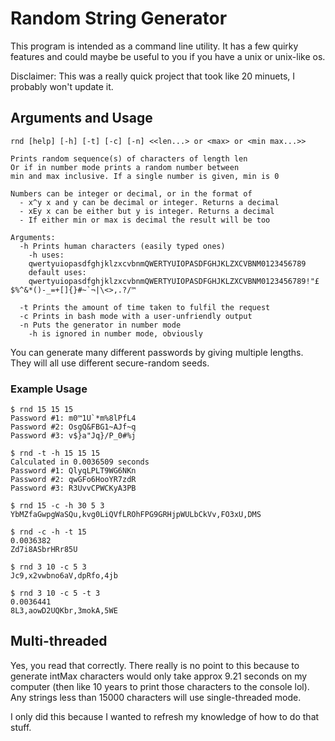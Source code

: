 # Random String Generator

This program is intended as a command line utility. It has a few quirky features and could maybe be useful to you if you have a unix or unix-like os.

Disclaimer: This was a really quick project that took like 20 minuets, I probably won't update it.

## Arguments and Usage

```
rnd [help] [-h] [-t] [-c] [-n] <<len...> or <max> or <min max...>>

Prints random sequence(s) of characters of length len
Or if in number mode prints a random number between
min and max inclusive. If a single number is given, min is 0

Numbers can be integer or decimal, or in the format of
  - x^y x and y can be decimal or integer. Returns a decimal
  - xEy x can be either but y is integer. Returns a decimal
  - If either min or max is decimal the result will be too

Arguments:
  -h Prints human characters (easily typed ones)
    -h uses:
    qwertyuiopasdfghjklzxcvbnmQWERTYUIOPASDFGHJKLZXCVBNM0123456789
    default uses:
    qwertyuiopasdfghjklzxcvbnmQWERTYUIOPASDFGHJKLZXCVBNM0123456789!"£$%^&*()-_=+[]{}#~`¬|\<>,.?/™

  -t Prints the amount of time taken to fulfil the request
  -c Prints in bash mode with a user-unfriendly output
  -n Puts the generator in number mode
    -h is ignored in number mode, obviously
```

You can generate many different passwords by giving multiple lengths. They will all use different secure-random seeds.

### Example Usage

```
$ rnd 15 15 15
Password #1: m0™1U`*m%8lPfL4
Password #2: OsgQ&FBG1~AJf~q
Password #3: v$}a"Jq}/P_0#%j
```

```
$ rnd -t -h 15 15 15
Calculated in 0.0036509 seconds
Password #1: QlyqLPLT9WG6NKn
Password #2: qwGFo6HooYR7zdR
Password #3: R3UvvCPWCKyA3PB
```

```
$ rnd 15 -c -h 30 5 3
YbMZfaGwpgWaSQu,kvg0LiQVfLROhFPG9GRHjpWULbCkVv,FO3xU,DMS
```

```
$ rnd -c -h -t 15
0.0036382
Zd7i8ASbrHRr85U
```

```
$ rnd 3 10 -c 5 3
Jc9,x2vwbno6aV,dpRfo,4jb
```

```
$ rnd 3 10 -c 5 -t 3
0.0036441
8L3,aowD2UQKbr,3mokA,5WE
```

## Multi-threaded

Yes, you read that correctly. There really is no point to this because to generate intMax characters would only take approx 9.21 seconds on my computer (then like 10 years to print those characters to the console lol). Any strings less than 15000 characters will use single-threaded mode.

I only did this because I wanted to refresh my knowledge of how to do that stuff.
